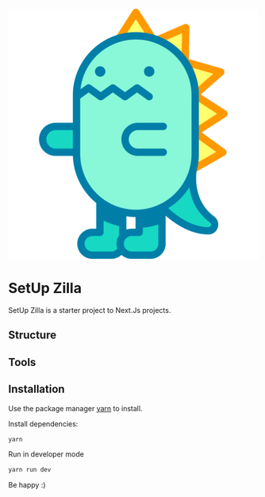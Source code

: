 ![SetUpZilla](./src/assets/dinosaur.svg)

# SetUp Zilla

SetUp Zilla is a starter project to Next.Js projects.

## Structure 

## Tools

## Installation

Use the package manager [yarn](https://yarnpkg.com/) to install.

Install dependencies:

```bash
yarn
```

Run in developer mode

```bash
yarn run dev
```

Be happy :)
